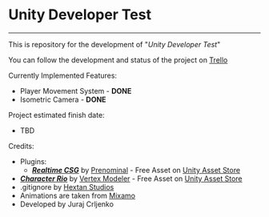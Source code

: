 # Unity Developer Test

-----

This is repository for the development of "*Unity Developer Test*" 

You can follow the development and status of the project on  [Trello​](https://trello.com/b/7QFHZPPP/unitydevtest)

Currently Implemented Features:

- Player Movement System - **DONE**
- Isometric Camera - **DONE**



Project estimated finish date:

- TBD



Credits:

- Plugins:
  - [***Realtime CSG***](https://assetstore.unity.com/packages/tools/modeling/realtime-csg-69542) by [Prenominal](https://assetstore.unity.com/publishers/23192) - Free Asset on [Unity Asset Store](https://assetstore.unity.com/)
- [***Character Rio***](https://assetstore.unity.com/packages/3d/characters/humanoids/lowpoly-survival-character-rio-273074) by [Vertex Modeler](https://assetstore.unity.com/publishers/94530) - Free Asset on [Unity Asset Store](https://assetstore.unity.com/)
- .gitignore by [Hextan Studios](https://hextantstudios.com/unity-gitignore/) 
- Animations are taken from [Mixamo](https://www.mixamo.com/)
- Developed by Juraj Crljenko

